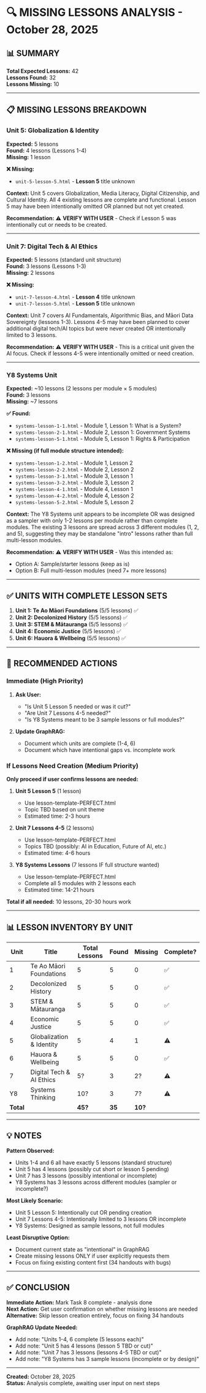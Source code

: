 # 🔍 MISSING LESSONS ANALYSIS - October 28, 2025

## 📊 SUMMARY

**Total Expected Lessons:** 42  
**Lessons Found:** 32  
**Lessons Missing:** 10

---

## 📋 MISSING LESSONS BREAKDOWN

### Unit 5: Globalization & Identity
**Expected:** 5 lessons  
**Found:** 4 lessons (Lessons 1-4)  
**Missing:** 1 lesson

**❌ Missing:**
- `unit-5-lesson-5.html` - **Lesson 5** title unknown

**Context:** Unit 5 covers Globalization, Media Literacy, Digital Citizenship, and Cultural Identity. All 4 existing lessons are complete and functional. Lesson 5 may have been intentionally omitted OR planned but not yet created.

**Recommendation:** ⚠️ **VERIFY WITH USER** - Check if Lesson 5 was intentionally cut or needs to be created.

---

### Unit 7: Digital Tech & AI Ethics
**Expected:** 5 lessons (standard unit structure)  
**Found:** 3 lessons (Lessons 1-3)  
**Missing:** 2 lessons

**❌ Missing:**
- `unit-7-lesson-4.html` - **Lesson 4** title unknown
- `unit-7-lesson-5.html` - **Lesson 5** title unknown

**Context:** Unit 7 covers AI Fundamentals, Algorithmic Bias, and Māori Data Sovereignty (lessons 1-3). Lessons 4-5 may have been planned to cover additional digital tech/AI topics but were never created OR intentionally limited to 3 lessons.

**Recommendation:** ⚠️ **VERIFY WITH USER** - This is a critical unit given the AI focus. Check if lessons 4-5 were intentionally omitted or need creation.

---

### Y8 Systems Unit
**Expected:** ~10 lessons (2 lessons per module × 5 modules)  
**Found:** 3 lessons  
**Missing:** ~7 lessons

**✅ Found:**
- `systems-lesson-1-1.html` - Module 1, Lesson 1: What is a System?
- `systems-lesson-2-1.html` - Module 2, Lesson 1: Government Systems
- `systems-lesson-5-1.html` - Module 5, Lesson 1: Rights & Participation

**❌ Missing (if full module structure intended):**
- `systems-lesson-1-2.html` - Module 1, Lesson 2
- `systems-lesson-2-2.html` - Module 2, Lesson 2
- `systems-lesson-3-1.html` - Module 3, Lesson 1
- `systems-lesson-3-2.html` - Module 3, Lesson 2
- `systems-lesson-4-1.html` - Module 4, Lesson 1
- `systems-lesson-4-2.html` - Module 4, Lesson 2
- `systems-lesson-5-2.html` - Module 5, Lesson 2

**Context:** The Y8 Systems unit appears to be incomplete OR was designed as a sampler with only 1-2 lessons per module rather than complete modules. The existing 3 lessons are spread across 3 different modules (1, 2, and 5), suggesting they may be standalone "intro" lessons rather than full multi-lesson modules.

**Recommendation:** ⚠️ **VERIFY WITH USER** - Was this intended as:
- Option A: Sample/starter lessons (keep as is)
- Option B: Full multi-lesson modules (need 7+ more lessons)

---

## ✅ UNITS WITH COMPLETE LESSON SETS

1. **Unit 1: Te Ao Māori Foundations** (5/5 lessons) ✅
2. **Unit 2: Decolonized History** (5/5 lessons) ✅
3. **Unit 3: STEM & Mātauranga** (5/5 lessons) ✅
4. **Unit 4: Economic Justice** (5/5 lessons) ✅  
5. **Unit 6: Hauora & Wellbeing** (5/5 lessons) ✅

---

## 🎯 RECOMMENDED ACTIONS

### Immediate (High Priority)
1. **Ask User:**
   - "Is Unit 5 Lesson 5 needed or was it cut?"
   - "Are Unit 7 Lessons 4-5 needed?"
   - "Is Y8 Systems meant to be 3 sample lessons or full modules?"

2. **Update GraphRAG:**
   - Document which units are complete (1-4, 6)
   - Document which have intentional gaps vs. incomplete work

### If Lessons Need Creation (Medium Priority)
**Only proceed if user confirms lessons are needed:**

1. **Unit 5 Lesson 5** (1 lesson)
   - Use lesson-template-PERFECT.html
   - Topic TBD based on unit theme
   - Estimated time: 2-3 hours

2. **Unit 7 Lessons 4-5** (2 lessons)
   - Use lesson-template-PERFECT.html
   - Topics TBD (possibly: AI in Education, Future of AI, etc.)
   - Estimated time: 4-6 hours

3. **Y8 Systems Lessons** (7 lessons IF full structure wanted)
   - Use lesson-template-PERFECT.html
   - Complete all 5 modules with 2 lessons each
   - Estimated time: 14-21 hours

**Total if all needed:** 10 lessons, 20-30 hours work

---

## 📊 LESSON INVENTORY BY UNIT

| Unit | Title | Total Lessons | Found | Missing | Complete? |
|------|-------|---------------|-------|---------|-----------|
| 1 | Te Ao Māori Foundations | 5 | 5 | 0 | ✅ |
| 2 | Decolonized History | 5 | 5 | 0 | ✅ |
| 3 | STEM & Mātauranga | 5 | 5 | 0 | ✅ |
| 4 | Economic Justice | 5 | 5 | 0 | ✅ |
| 5 | Globalization & Identity | 5 | 4 | 1 | ⚠️ |
| 6 | Hauora & Wellbeing | 5 | 5 | 0 | ✅ |
| 7 | Digital Tech & AI Ethics | 5? | 3 | 2? | ⚠️ |
| Y8 | Systems Thinking | 10? | 3 | 7? | ⚠️ |
| **Total** | | **45?** | **35** | **10?** | |

---

## 💡 NOTES

**Pattern Observed:**
- Units 1-4 and 6 all have exactly 5 lessons (standard structure)
- Unit 5 has 4 lessons (possibly cut short or lesson 5 pending)
- Unit 7 has 3 lessons (possibly intentional or incomplete)
- Y8 Systems has 3 lessons across different modules (sampler or incomplete?)

**Most Likely Scenario:**
- Unit 5 Lesson 5: Intentionally cut OR pending creation
- Unit 7 Lessons 4-5: Intentionally limited to 3 lessons OR incomplete
- Y8 Systems: Designed as sample lessons, not full modules

**Least Disruptive Option:**
- Document current state as "intentional" in GraphRAG
- Create missing lessons ONLY if user explicitly requests them
- Focus on fixing existing content first (34 handouts with bugs)

---

## ✅ CONCLUSION

**Immediate Action:** Mark Task 8 complete - analysis done  
**Next Action:** Get user confirmation on whether missing lessons are needed  
**Alternative:** Skip lesson creation entirely, focus on fixing 34 handouts

**GraphRAG Update Needed:**
- Add note: "Units 1-4, 6 complete (5 lessons each)"
- Add note: "Unit 5 has 4 lessons (lesson 5 TBD or cut)"
- Add note: "Unit 7 has 3 lessons (lessons 4-5 TBD or cut)"
- Add note: "Y8 Systems has 3 sample lessons (incomplete or by design)"

---

**Created:** October 28, 2025  
**Status:** Analysis complete, awaiting user input on next steps

